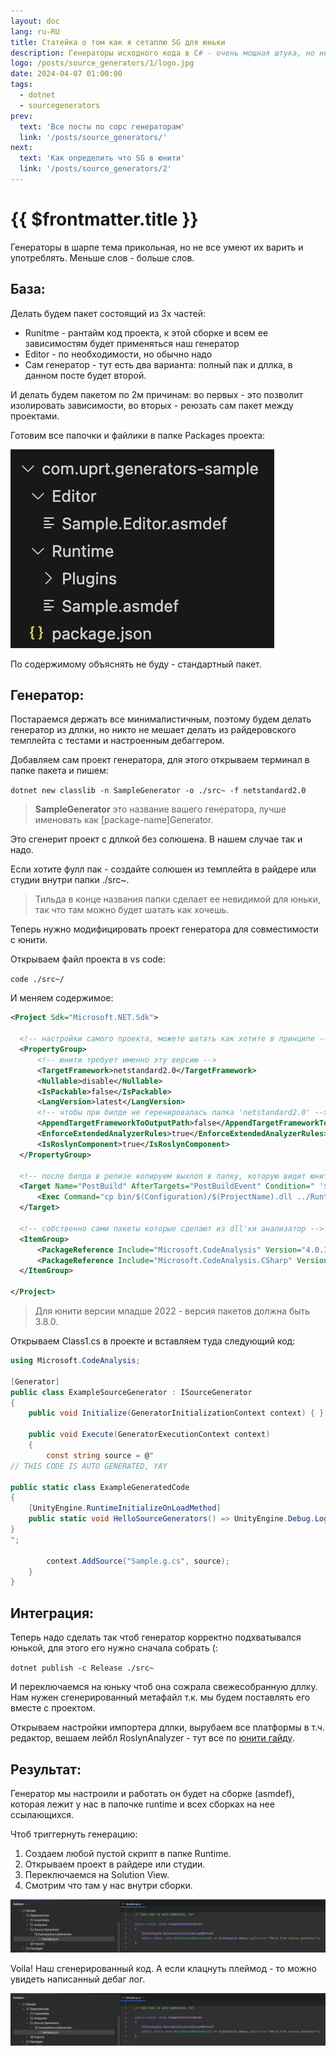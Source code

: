 ```yaml
---
layout: doc
lang: ru-RU
title: Статейка о том как я сетаплю SG для юньки
description: Генераторы исходного кода в C# - очень мощная штука, но не все знают, как их готовить.
logo: /posts/source_generators/1/logo.jpg
date: 2024-04-07 01:00:00
tags:
  - dotnet
  - sourcegenerators
prev:
  text: 'Все посты по сорс генераторам'
  link: '/posts/source_generators/'
next:
  text: 'Как определить что SG в юнити'
  link: '/posts/source_generators/2'
---
```

# {{ $frontmatter.title }}

Генераторы в шарпе тема прикольная, но не все умеют их варить и употреблять.
Меньше слов - больше слов.

## База:

Делать будем пакет состоящий из 3х частей:

*  Runitme - рантайм код проекта, к этой сборке и всем ее зависимостям будет применяться наш генератор
*  Editor - по необходимости, но обычно надо
*  Сам генератор - тут есть два варианта: полный пак и дллка, в данном посте будет второй.

И делать будем пакетом по 2м причинам: во первых - это позволит изолировать зависимости, во вторых - реюзать сам пакет между проектами.

Готовим все папочки и файлики в папке Packages проекта:

![1](1.png)

По содержимому объяснять не буду - стандартный пакет.

## Генератор:

Постараемся держать все минималистичным, поэтому будем делать генератор из дллки, но никто не мешает делать из райдеровского темплейта с тестами и настроенным дебаггером.

Добавляем сам проект генератора, для этого открываем терминал в папке пакета и пишем:

`dotnet new classlib -n SampleGenerator -o ./src~ -f netstandard2.0`

> **SampleGenerator** это название вашего генератора, лучше именовать как [package-name]Generator.

Это сгенерит проект с дллкой без солюшена. В нашем случае так и надо.

Если хотите фулл пак - создайте солюшен из темплейта в райдере или студии внутри папки ./src~.

>  Тильда в конце названия папки сделает ее невидимой для юньки, так что там можно будет шатать как хочешь.

Теперь нужно модифицировать проект генератора для совместимости с юнити.

Открываем файл проекта в vs code:

`code ./src~/`

И меняем содержимое:

```xml
<Project Sdk="Microsoft.NET.Sdk">
    
  <!-- настройки самого проекта, можете шатать как хотите в принципе -->
  <PropertyGroup>
      <!-- юнити требует именно эту версию -->
      <TargetFramework>netstandard2.0</TargetFramework>
      <Nullable>disable</Nullable>
      <IsPackable>false</IsPackable>
      <LangVersion>latest</LangVersion>
      <!-- чтобы при билде не геренировалась папка 'netstandard2.0' -->
      <AppendTargetFrameworkToOutputPath>false</AppendTargetFrameworkToOutputPath>
      <EnforceExtendedAnalyzerRules>true</EnforceExtendedAnalyzerRules>
      <IsRoslynComponent>true</IsRoslynComponent>
  </PropertyGroup>

  <!-- после билда в релизе копируем выхлоп в папку, которую видит юнити -->
  <Target Name="PostBuild" AfterTargets="PostBuildEvent" Condition=" '$(Configuration)' == 'Release' ">
      <Exec Command="cp bin/$(Configuration)/$(ProjectName).dll ../Runtime/Plugins/"/>
  </Target>

  <!-- cобственно сами пакеты которые сделают из dll'ки анализатор -->
  <ItemGroup>
      <PackageReference Include="Microsoft.CodeAnalysis" Version="4.0.1" PrivateAssets="all"/>
      <PackageReference Include="Microsoft.CodeAnalysis.CSharp" Version="4.0.1" PrivateAssets="all"/>
  </ItemGroup>
    
</Project>
```

>  Для юнити версии младше 2022 - версия пакетов должна быть 3.8.0.

Открываем Class1.cs в проекте и вставляем туда следующий код:

```csharp
using Microsoft.CodeAnalysis;

[Generator]
public class ExampleSourceGenerator : ISourceGenerator
{
    public void Initialize(GeneratorInitializationContext context) { }

    public void Execute(GeneratorExecutionContext context)
    {
        const string source = @"
// THIS CODE IS AUTO GENERATED, YAY

public static class ExampleGeneratedCode
{
    [UnityEngine.RuntimeInitializeOnLoadMethod]
    public static void HelloSourceGenerators() => UnityEngine.Debug.Log(""Hello from source generator"");
}
";

        context.AddSource("Sample.g.cs", source);
    }
}
```

## Интеграция:

Теперь надо сделать так чтоб генератор корректно подхватывался юнькой, для этого его нужно сначала собрать (:

`dotnet publish -c Release ./src~`

И переключаемся на юньку чтоб она сожрала свежесобранную дллку.
Нам нужен сгенерированный метафайл т.к. мы будем поставлять его вместе с проектом.

Открываем настройки импортера дллки, вырубаем все платформы в т.ч. редактор, вешаем лейбл RoslynAnalyzer - тут все по [юнити гайду](https://docs.unity3d.com/Manual/roslyn-analyzers.html).

## Результат:

Генератор мы настроили и работать он будет на сборке (asmdef), которая лежит у нас в папочке runtime и всех сборках на нее ссылающихся.

Чтоб триггернуть генерацию:

1. Создаем любой пустой скрипт в папке Runtime.
2. Открываем проект в райдере или студии.
3. Переключаемся на Solution View.
4. Смотрим что там у нас внутри сборки.

![2](2.png)

Voila! Наш сгенерированный код. А если клацнуть плеймод - то можно увидеть написанный дебаг лог.

![3](2.png)
